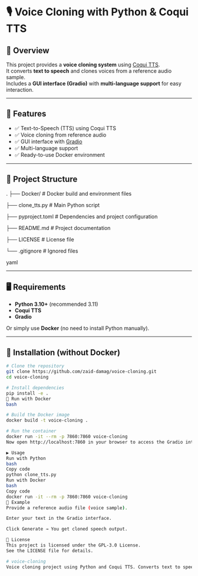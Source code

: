 # 🎙️ Voice Cloning with Python & Coqui TTS

## 📌 Overview
This project provides a **voice cloning system** using [Coqui TTS](https://github.com/coqui-ai/TTS).  
It converts **text to speech** and clones voices from a reference audio sample.  
Includes a **GUI interface (Gradio)** with **multi-language support** for easy interaction.

---

## 🚀 Features
- ✅ Text-to-Speech (TTS) using Coqui TTS
- ✅ Voice cloning from reference audio
- ✅ GUI interface with [Gradio](https://www.gradio.app/)
- ✅ Multi-language support
- ✅ Ready-to-use Docker environment

---

## 📂 Project Structure
.
├── Docker/ # Docker build and environment files

├── clone_tts.py # Main Python script

├── pyproject.toml # Dependencies and project configuration

├── README.md # Project documentation

├── LICENSE # License file

└── .gitignore # Ignored files

yaml


---

## 🖥️ Requirements
- **Python 3.10+** (recommended 3.11)
- **Coqui TTS**
- **Gradio**

Or simply use **Docker** (no need to install Python manually).

---

## 🔧 Installation (without Docker)
```bash
# Clone the repository
git clone https://github.com/zaid-damag/voice-cloning.git
cd voice-cloning

# Install dependencies
pip install -e .
🐳 Run with Docker
bash

# Build the Docker image
docker build -t voice-cloning .

# Run the container
docker run -it --rm -p 7860:7860 voice-cloning
Now open http://localhost:7860 in your browser to access the Gradio interface.

▶️ Usage
Run with Python
bash
Copy code
python clone_tts.py
Run with Docker
bash
Copy code
docker run -it --rm -p 7860:7860 voice-cloning
📝 Example
Provide a reference audio file (voice sample).

Enter your text in the Gradio interface.

Click Generate → You get cloned speech output.

📜 License
This project is licensed under the GPL-3.0 License.
See the LICENSE file for details.

# voice-cloning
Voice cloning project using Python and Coqui TTS. Converts text to speech and clones voices based on reference audio. Simple setup and usage for generating high-quality speech from text. 
